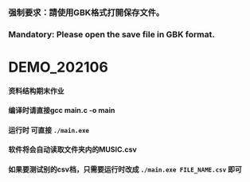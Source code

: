 ### 强制要求：請使用GBK格式打開保存文件。
### Mandatory: Please open the save file in GBK format.

# DEMO_202106
#### 资料结构期末作业
#### 编译时请直接gcc main.c -o main
####
#### 运行时 可直接 ```./main.exe``` 
#### 软件将会自动读取文件夹内的MUSIC.csv
#### 如果要测试别的csv档，只需要运行时改成 ```./main.exe FILE_NAME.csv``` 即可